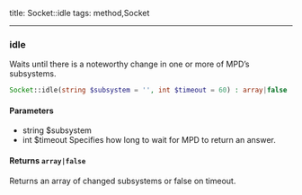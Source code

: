 title: Socket::idle
tags: method,Socket

---

<div class="method">
<h3 class="method-name">idle</h3>
<p>Waits until there is a noteworthy change in one or more of MPD’s subsystems.<br></p>

```php
Socket::idle(string $subsystem = '', int $timeout = 60) : array|false
```

#### Parameters

*  string $subsystem
*  int $timeout Specifies how long to wait for MPD to return an answer.


#### Returns `array|false`

Returns an array of changed subsystems or false on timeout.


</div>